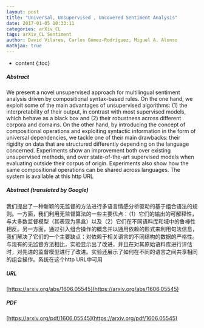 ```yaml
---
layout: post
title: "Universal, Unsupervised , Uncovered Sentiment Analysis"
date: 2017-01-05 10:33:11
categories: arXiv_CL
tags: arXiv_CL Sentiment
author: David Vilares, Carlos Gómez-Rodríguez, Miguel A. Alonso
mathjax: true
---
```


* content
{:toc}

##### Abstract
We present a novel unsupervised approach for multilingual sentiment analysis driven by compositional syntax-based rules. On the one hand, we exploit some of the main advantages of unsupervised algorithms: (1) the interpretability of their output, in contrast with most supervised models, which behave as a black box and (2) their robustness across different corpora and domains. On the other hand, by introducing the concept of compositional operations and exploiting syntactic information in the form of universal dependencies, we tackle one of their main drawbacks: their rigidity on data that are structured differently depending on the language concerned. Experiments show an improvement both over existing unsupervised methods, and over state-of-the-art supervised models when evaluating outside their corpus of origin. Experiments also show how the same compositional operations can be shared across languages. The system is available at this http URL

##### Abstract (translated by Google)
我们提出了一种新颖的无监督的方法进行多语言情感分析驱动的基于组合语法的规则。一方面，我们利用无监督算法的一些主要优点：（1）它们的输出的可解释性，与大多数监督模型（其表现为黑盒）以及（2）它们在不同语料库和域中的鲁棒性相反。另一方面，通过引入组合操作的概念并以通用依赖的形式来利用句法信息，我们解决了它们的一个主要缺点：对依赖于相关语言的不同结构的数据的严格性。与现有的无监督方法相比，实验显示出了改进，并且在对其原始语料库进行评估时，对先进的监督模型进行了改进。实验还展示了如何在不同的语言之间共享相同的组合操作。系统在这个http URL中可用

##### URL
[https://arxiv.org/abs/1606.05545](https://arxiv.org/abs/1606.05545)

##### PDF
[https://arxiv.org/pdf/1606.05545](https://arxiv.org/pdf/1606.05545)

